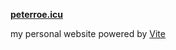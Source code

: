 **[peterroe.icu](https://peterroe.icu)**

my personal website powered by [Vite](https://vitejs.dev/)